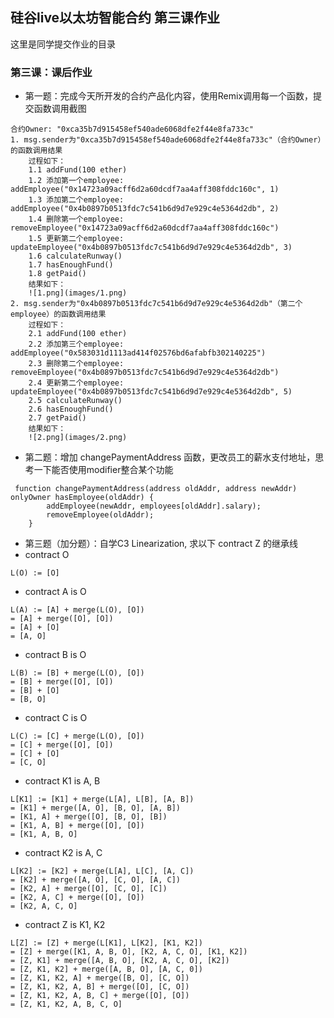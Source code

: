 ## 硅谷live以太坊智能合约 第三课作业
这里是同学提交作业的目录

### 第三课：课后作业
- 第一题：完成今天所开发的合约产品化内容，使用Remix调用每一个函数，提交函数调用截图
```
合约Owner: "0xca35b7d915458ef540ade6068dfe2f44e8fa733c"
1. msg.sender为"0xca35b7d915458ef540ade6068dfe2f44e8fa733c"（合约Owner）的函数调用结果
	过程如下：
	1.1 addFund(100 ether)
	1.2 添加第一个employee: addEmployee("0x14723a09acff6d2a60dcdf7aa4aff308fddc160c", 1)
	1.3 添加第二个employee: addEmployee("0x4b0897b0513fdc7c541b6d9d7e929c4e5364d2db", 2)
	1.4 删除第一个employee: removeEmployee("0x14723a09acff6d2a60dcdf7aa4aff308fddc160c")
	1.5 更新第二个employee: updateEmployee("0x4b0897b0513fdc7c541b6d9d7e929c4e5364d2db", 3)
	1.6 calculateRunway()
	1.7 hasEnoughFund()
	1.8 getPaid()
	结果如下：
	![1.png](images/1.png)
2. msg.sender为"0x4b0897b0513fdc7c541b6d9d7e929c4e5364d2db"（第二个employee）的函数调用结果
	过程如下：
	2.1 addFund(100 ether)
	2.2 添加第三个employee: addEmployee("0x583031d1113ad414f02576bd6afabfb302140225")
	2.3 删除第二个employee: removeEmployee("0x4b0897b0513fdc7c541b6d9d7e929c4e5364d2db")
	2.4 更新第二个employee: updateEmployee("0x4b0897b0513fdc7c541b6d9d7e929c4e5364d2db", 5)
	2.5 calculateRunway()
	2.6 hasEnoughFund()
	2.7 getPaid()
	结果如下：
	![2.png](images/2.png)
```
- 第二题：增加 changePaymentAddress 函数，更改员工的薪水支付地址，思考一下能否使用modifier整合某个功能
```
 function changePaymentAddress(address oldAddr, address newAddr) onlyOwner hasEmployee(oldAddr) {
        addEmployee(newAddr, employees[oldAddr].salary);
        removeEmployee(oldAddr);
    }
```

- 第三题（加分题）：自学C3 Linearization, 求以下 contract Z 的继承线
- contract O
```
L(O) := [O]
```
- contract A is O
```
L(A) := [A] + merge(L(O), [O])
= [A] + merge([O], [O])
= [A] + [O]
= [A, O]
```
- contract B is O
```
L(B) := [B] + merge(L(O), [O])
= [B] + merge([O], [O])
= [B] + [O]
= [B, O]
```
- contract C is O
```
L(C) := [C] + merge(L(O), [O])
= [C] + merge([O], [O])
= [C] + [O]
= [C, O]
```
- contract K1 is A, B
```
L[K1] := [K1] + merge(L[A], L[B], [A, B])
= [K1] + merge([A, O], [B, O], [A, B])
= [K1, A] + merge([O], [B, O], [B])
= [K1, A, B] + merge([O], [O])
= [K1, A, B, O]
```

- contract K2 is A, C
```
L[K2] := [K2] + merge(L[A], L[C], [A, C])
= [K2] + merge([A, O], [C, O], [A, C])
= [K2, A] + merge([O], [C, O], [C])
= [K2, A, C] + merge([O], [O])
= [K2, A, C, O]
```

- contract Z is K1, K2
```
L[Z] := [Z] + merge(L[K1], L[K2], [K1, K2])
= [Z] + merge([K1, A, B, O], [K2, A, C, O], [K1, K2])
= [Z, K1] + merge([A, B, O], [K2, A, C, O], [K2])
= [Z, K1, K2] + merge([A, B, O], [A, C, 0])
= [Z, K1, K2, A] + merge([B, O], [C, O])
= [Z, K1, K2, A, B] + merge([O], [C, O])
= [Z, K1, K2, A, B, C] + merge([O], [O])
= [Z, K1, K2, A, B, C, O]
```